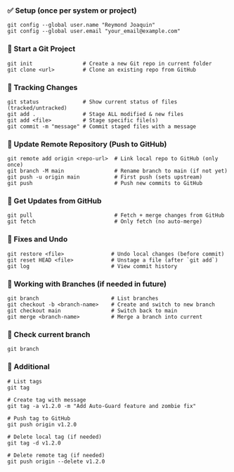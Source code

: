 ### ✅ Setup (once per system or project)

    git config --global user.name "Reymond Joaquin"
    git config --global user.email "your_email@example.com"

### 📁 Start a Git Project

    git init                # Create a new Git repo in current folder
    git clone <url>         # Clone an existing repo from GitHub

### 📄 Tracking Changes

    git status              # Show current status of files (tracked/untracked)
    git add .               # Stage ALL modified & new files
    git add <file>          # Stage specific file(s)
    git commit -m "message" # Commit staged files with a message

### 🔁 Update Remote Repository (Push to GitHub)

    git remote add origin <repo-url>  # Link local repo to GitHub (only once)
    git branch -M main                # Rename branch to main (if not yet)
    git push -u origin main           # First push (sets upstream)
    git push                          # Push new commits to GitHub

### 🔄 Get Updates from GitHub

    git pull                          # Fetch + merge changes from GitHub
    git fetch                         # Only fetch (no auto-merge)

### 🧹 Fixes and Undo

    git restore <file>               # Undo local changes (before commit)
    git reset HEAD <file>            # Unstage a file (after `git add`)
    git log                          # View commit history

### 🌿 Working with Branches (if needed in future)

    git branch                       # List branches
    git checkout -b <branch-name>    # Create and switch to new branch
    git checkout main                # Switch back to main
    git merge <branch-name>          # Merge a branch into current

### 🧠 Check current branch
    git branch

### 📝 Additional

    # List tags
    git tag

    # Create tag with message
    git tag -a v1.2.0 -m "Add Auto-Guard feature and zombie fix"

    # Push tag to GitHub
    git push origin v1.2.0

    # Delete local tag (if needed)
    git tag -d v1.2.0

    # Delete remote tag (if needed)
    git push origin --delete v1.2.0


